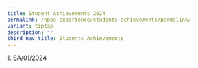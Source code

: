 ```yaml
---
title: Student Achievements 2024
permalink: /hpps-experience/students-achievements/permalink/
variant: tiptap
description: ""
third_nav_title: Students Achievements
---
```

<p><a href="/files/SA_01_24.pdf" rel="noopener noreferrer nofollow" target="_blank">1. SA/01/2024</a>
</p>